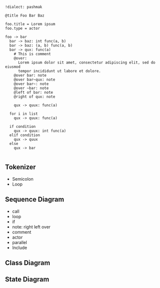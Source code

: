 

```dial
!dialect: pashmak

@title Foo Bar Baz

foo.title = Lorem ipsum
foo.type = actor

foo -> bar
  bar -> baz: int func(a, b)
  bar -> baz: (a, b) func(a, b)
  bar -> qux: func(a)
    # This is comment
    @over:
      Lorem ipsum dolor sit amet, consectetur adipiscing elit, sed do eiusmod 
      tempor incididunt ut labore et dolore.
    @over bar: note
    @over bar~qux: note
    @over bar~: note
    @over ~bar: note
    @left of bar: note
    @right of qux: note

    qux -> quux: func(a)
    
  for i in list
    qux -> quux: func(a)

  if condition
    qux -> quux: int func(a)
  elif condition
    qux -> quux
  else
    qux -> bar
  
```


## Tokenizer
- Semicolon
- Loop

## Sequence Diagram
- call
- loop
- if
- note: right left over
- comment
- actor
- parallel
- Include

## Class Diagram
## State Diagram

